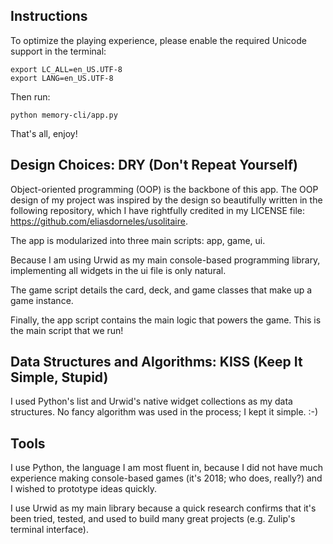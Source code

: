 ## Instructions
To optimize the playing experience, please enable the required Unicode support in the terminal:
```
export LC_ALL=en_US.UTF-8
export LANG=en_US.UTF-8
```
Then run:
```
python memory-cli/app.py
```
That's all, enjoy!

## Design Choices: **DRY** (Don't Repeat Yourself)
Object-oriented programming (OOP) is the backbone of this app. The OOP design of my project was inspired by the design so beautifully written in the following repository, which I have rightfully credited in my LICENSE file: https://github.com/eliasdorneles/usolitaire. </br>

The app is modularized into three main scripts: app, game, ui. 


Because I am using Urwid as my main console-based programming library, implementing all widgets in the ui file is only natural.


The game script details the card, deck, and game classes that make up a game instance.


Finally, the app script contains the main logic that powers the game. This is the main script that we run!

## Data Structures and Algorithms: **KISS** (Keep It Simple, Stupid)
I used Python's list and Urwid's native widget collections as my data structures. No fancy algorithm was used in the process; I kept it simple. :-)

## Tools
I use Python, the language I am most fluent in, because I did not have much experience making console-based games (it's 2018; who does, really?) and I wished to prototype ideas quickly.


I use Urwid as my main library because a quick research confirms that it's been tried, tested, and used to build many great projects (e.g. Zulip's terminal interface).
